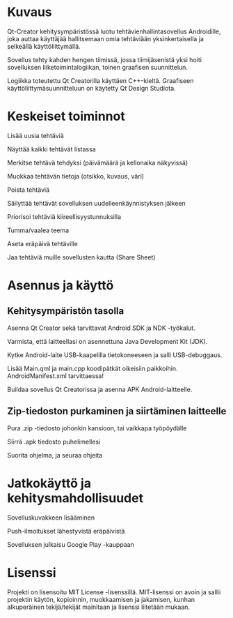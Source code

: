 # Kuvaus
Qt-Creator kehitysympäristössä luotu tehtävienhallintasovellus Androidille, joka auttaa käyttäjää hallitsemaan omia tehtäviään yksinkertaisella ja selkeällä käyttöliittymällä. 

Sovellus tehty kahden hengen tiimissä, jossa tiimijäsenistä yksi hoiti sovelluksen liiketoimintalogiikan, toinen graafisen suunnittelun.

Logiikka toteutettu Qt Creatorilla käyttäen C++-kieltä. Graafiseen käyttöliittymäsuunnitteluun on käytetty Qt Design Studiota.

# Keskeiset toiminnot
Lisää uusia tehtäviä

Näyttää kaikki tehtävät listassa

Merkitse tehtävä tehdyksi (päivämäärä ja kellonaika näkyvissä)

Muokkaa tehtävän tietoja (otsikko, kuvaus, väri)

Poista tehtäviä

Säilyttää tehtävät sovelluksen uudelleenkäynnistyksen jälkeen

Priorisoi tehtäviä kiireellisyystunnuksilla

Tumma/vaalea teema

Aseta eräpäivä tehtäville

Jaa tehtäviä muille sovellusten kautta (Share Sheet)

# Asennus ja käyttö
## Kehitysympäristön tasolla
Asenna Qt Creator sekä tarvittavat Android SDK ja NDK -työkalut.

Varmista, että laitteellasi on asennettuna Java Development Kit (JDK).

Kytke Android-laite USB-kaapelilla tietokoneeseen ja salli USB-debuggaus.

Lisää Main.qml ja main.cpp koodipätkät oikeisiin paikkoihin. AndroidManifest.xml tarvittaessa!

Buildaa sovellus Qt Creatorissa ja asenna APK Android-laitteelle.

## Zip-tiedoston purkaminen ja siirtäminen laitteelle
Pura .zip -tiedosto johonkin kansioon, tai vaikkapa työpöydälle

Siirrä .apk tiedosto puhelimellesi

Suorita ohjelma, ja seuraa ohjeita

# Jatkokäyttö ja kehitysmahdollisuudet
Sovelluskuvakkeen lisääminen

Push-ilmoitukset lähestyvistä eräpäivistä

Sovelluksen julkaisu Google Play -kauppaan

# Lisenssi
Projekti on lisensoitu MIT License -lisenssillä. MIT-lisenssi on avoin ja sallii projektin käytön, kopioinnin, muokkaamisen ja jakamisen, kunhan alkuperäinen tekijä/tekijät mainitaan ja lisenssi liitetään mukaan.
